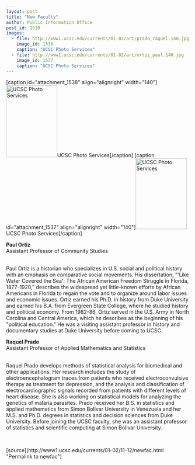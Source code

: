 ```yaml
---
layout: post
title: "New Faculty"
author: Public Information Office
post_id: 1539
images:
  - file: http://www1.ucsc.edu/currents/01-02/art/prado_raquel.140.jpg
    image_id: 1538
    caption: "UCSC Photo Services"
  - file: http://www1.ucsc.edu/currents/01-02/art/ortiz_paul.140.jpg
    image_id: 1537
    caption: "UCSC Photo Services"
---
```


[caption id="attachment_1538" align="alignright" width="140"]<a href="http://localhost/mysite/wp-content/uploads/2001/11/prado_raquel.140.jpg"><img class="size-full wp-image-1538" src="http://localhost/mysite/wp-content/uploads/2001/11/prado_raquel.140.jpg" alt="UCSC Photo Services" width="140" height="197" /></a>UCSC Photo Services[/caption]
[caption id="attachment_1537" align="alignright" width="140"]<a href="http://localhost/mysite/wp-content/uploads/2001/11/ortiz_paul.140.jpg"><img class="size-full wp-image-1537" src="http://localhost/mysite/wp-content/uploads/2001/11/ortiz_paul.140.jpg" alt="UCSC Photo Services" width="140" height="194" /></a>UCSC Photo Services[/caption]
<p>
  <b>Paul Ortiz</b><br>
  Assistant Professor of Community Studies<br>
  <br>
</p>Paul Ortiz is a historian who specializes in U.S. social and political history with an emphasis on comparative social movements. His dissertation, "'Like Water Covered the Sea': The African American Freedom Struggle in Florida, 1877-1920," describes the widespread yet little-known efforts by African Americans in Florida to regain the vote and to organize around labor issues and economic issues. Ortiz earned his Ph.D. in history from Duke University and earned his B.A. from Evergreen State College, where he studied history and political economy. From 1982-86, Ortiz served in the U.S. Army in North Carolina and Central America, which he describes as the beginning of his "political education." He was a visiting assistant professor in history and documentary studies at Duke University before coming to UCSC.<br>
<p>
  <b>Raquel Prado<br></b>Assistant Professor of Applied Mathematics and Statistics<br>
  <br>
</p>Raquel Prado develops methods of statistical analysis for biomedical and other applications. Her research includes the study of electroencephalogram traces from patients who received electroconvulsive therapy as treatment for depression, and the analysis and classification of electrocardiographic signals recorded from patients with different levels of heart disease. She is also working on statistical models for analyzing the genetics of malaria parasites. Prado received her B.S. in statistics and applied mathematics from Simon Bolivar University in Venezuela and her M.S. and Ph.D. degrees in statistics and decision sciences from Duke University. Before joining the UCSC faculty, she was an assistant professor of statistics and scientific computing at Simon Bolivar University.
<p>

  <br>
  </p>
[source](http://www1.ucsc.edu/currents/01-02/11-12/newfac.html "Permalink to newfac")
